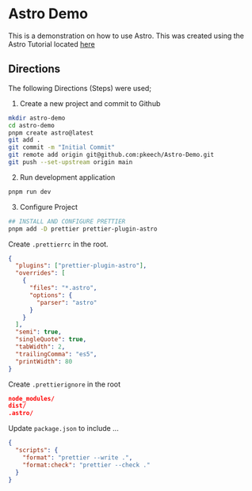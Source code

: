 # Astro Demo

This is a demonstration on how to use Astro. This was created using the Astro Tutorial located [here](https://docs.astro.build/en/tutorial/)

## Directions

The following Directions (Steps) were used;

1. Create a new project and commit to Github

```sh
mkdir astro-demo
cd astro-demo
pnpm create astro@latest
git add .
git commit -m "Initial Commit"
git remote add origin git@github.com:pkeech/Astro-Demo.git
git push --set-upstream origin main
```

2. Run development application

```sh
pnpm run dev
```

3. Configure Project

```sh
## INSTALL AND CONFIGURE PRETTIER
pnpm add -D prettier prettier-plugin-astro
```

Create `.prettierrc` in the root.

```json
{
  "plugins": ["prettier-plugin-astro"],
  "overrides": [
    {
      "files": "*.astro",
      "options": {
        "parser": "astro"
      }
    }
  ],
  "semi": true,
  "singleQuote": true,
  "tabWidth": 2,
  "trailingComma": "es5",
  "printWidth": 80
}
```

Create `.prettierignore` in the root

```json
node_modules/
dist/
.astro/
```

Update `package.json` to include ...

```json
{
  "scripts": {
    "format": "prettier --write .",
    "format:check": "prettier --check ."
  }
}
```
